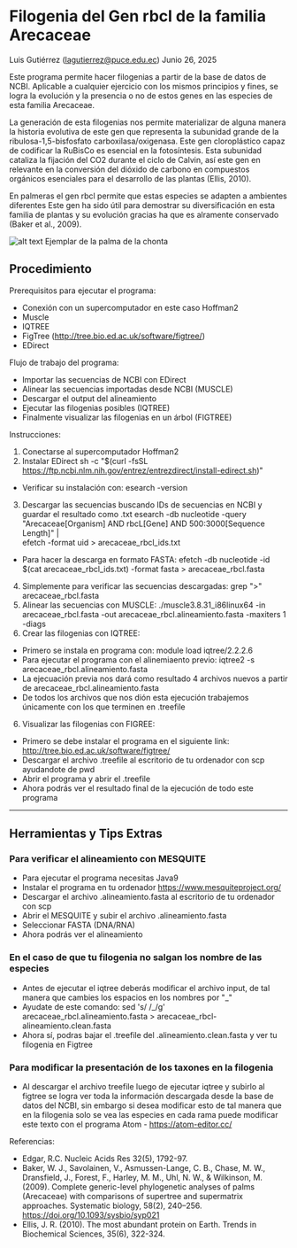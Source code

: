 # Filogenia del Gen rbcl de la familia Arecaceae

Luis Gutiérrez (lagutierrez@puce.edu.ec)
Junio 26, 2025

Este programa permite hacer filogenias a partir de la base de datos de NCBI. 
Aplicable a cualquier ejercicio con los mismos principios y fines, se logra 
la evolución y la presencia o no de estos genes en las especies de esta familia
Arecaceae.

La generación de esta filogenias nos permite materializar de alguna manera la historia
evolutiva de este gen que representa la subunidad grande de la ribulosa-1,5-bisfosfato
carboxilasa/oxigenasa. Este gen cloroplástico capaz de codificar la RuBisCo es esencial
en la fotosíntesis. Esta subunidad cataliza la fijación del CO2 durante el ciclo 
de Calvin, así este gen en relevante en la conversión del dióxido de carbono en compuestos
orgánicos esenciales para el desarrollo de las plantas (Ellis, 2010).

En palmeras el gen rbcl permite que estas especies se adapten a ambientes diferentes
Este gen ha sido útil para demostrar su diversificación en esta familia de plantas
y su evolución gracias ha que es alramente conservado (Baker et al., 2009).

![alt text](https://www.palmpedia.net/wiki/images/thumb/3/31/2199.jpg/800px-2199.jpg)
Ejemplar de la palma de la chonta

## Procedimiento

Prerequisitos para ejecutar el programa:

* Conexión con un supercomputador en este caso Hoffman2
* Muscle
* IQTREE
* FigTree (http://tree.bio.ed.ac.uk/software/figtree/)
* EDirect

Flujo de trabajo del programa:

- Importar las secuencias de NCBI con EDirect
- Alinear las secuencias importadas desde NCBI (MUSCLE)
- Descargar el output del alineamiento 
- Ejecutar las filogenias posibles (IQTREE)
- Finalmente visualizar las filogenias en un árbol (FIGTREE)

Instrucciones:

1. Conectarse al supercomputador Hoffman2
2. Instalar EDirect
sh -c "$(curl -fsSL https://ftp.ncbi.nlm.nih.gov/entrez/entrezdirect/install-edirect.sh)"
- Verificar su instalación con:
esearch -version
3. Descargar las secuencias buscando IDs de secuencias en NCBI y 
guardar el resultado como .txt
esearch -db nucleotide -query "Arecaceae[Organism] AND rbcL[Gene] AND 500:3000[Sequence Length]" | \
efetch -format uid > arecaceae_rbcl_ids.txt
- Para hacer la descarga en formato FASTA:
efetch -db nucleotide -id $(cat arecaceae_rbcl_ids.txt) -format fasta > arecaceae_rbcl.fasta
4. Simplemente para verificar las secuencias descargadas:
grep ">" arecaceae_rbcl.fasta
5. Alinear las secuencias con MUSCLE:
./muscle3.8.31_i86linux64 -in arecaceae_rbcl.fasta -out arecaceae_rbcl.alineamiento.fasta -maxiters 1 -diags
6. Crear las filogenias con IQTREE:
- Primero se instala en programa con:
module load iqtree/2.2.2.6
- Para ejecutar el programa con el alinemiaento previo:
iqtree2 -s arecaceae_rbcl.alineamiento.fasta
- La ejecuación previa nos dará como resultado 4 archivos nuevos a partir de arecaceae_rbcl.alineamiento.fasta
- De todos los archivos que nos dión esta ejecución trabajemos únicamente con los 
que terminen en .treefile
6. Visualizar las filogenias con FIGREE:
- Primero se debe instalar el programa en el siguiente link: http://tree.bio.ed.ac.uk/software/figtree/
- Descargar el archivo .treefile al escritorio de tu ordenador con scp ayudandote de pwd
- Abrir el programa y abrir el .treefile
- Ahora podrás ver el resultado final de la ejecución de todo este programa



--------------------------------------------------------------------------------
## Herramientas y Tips Extras

### Para verificar el alineamiento con MESQUITE

- Para ejecutar el programa necesitas Java9
- Instalar el programa en tu ordenador https://www.mesquiteproject.org/
- Descargar el archivo .alineamiento.fasta al escritorio de tu ordenador con scp
- Abrir el MESQUITE y subir el archivo .alineamiento.fasta
- Seleccionar FASTA (DNA/RNA)
- Ahora podrás ver el alineamiento

### En el caso de que tu filogenia no salgan los nombre de las especies

- Antes de ejecutar el iqtree deberás modificar el archivo input, de tal manera
que cambies los espacios en los nombres por "_"
- Ayudate de este comando:
sed 's/ /_/g' arecaceae_rbcl.alineamiento.fasta > arecaceae_rbcl-alineamiento.clean.fasta
- Ahora sí, podras bajar el .treefile del .alineamiento.clean.fasta y ver tu filogenia
en Figtree

### Para modificar la presentación de los taxones en la filogenia

- Al descargar el archivo treefile luego de ejecutar iqtree y subirlo al figtree
se logra ver toda la información descargada desde la base de datos del NCBI, sin 
embargo si desea modificar esto de tal manera que en la filogenia solo se vea
las especies en cada rama puede modificar este texto con el programa Atom - https://atom-editor.cc/




Referencias:
-  Edgar, R.C. Nucleic Acids Res 32(5), 1792-97.
- Baker, W. J., Savolainen, V., Asmussen-Lange, C. B., Chase, M. W., Dransfield,
J., Forest, F., Harley, M. M., Uhl, N. W., & Wilkinson, M. (2009). Complete generic-level
phylogenetic analyses of palms (Arecaceae) with comparisons of supertree and supermatrix 
approaches. Systematic biology, 58(2), 240–256. https://doi.org/10.1093/sysbio/syp021
- Ellis, J. R. (2010). The most abundant protein on Earth. Trends in Biochemical Sciences, 
35(6), 322-324.

